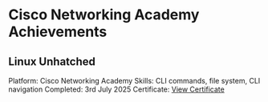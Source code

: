 # Cisco Networking Academy Achievements

## Linux Unhatched
Platform: Cisco Networking Academy
Skills: CLI commands, file system, CLI navigation
Completed: 3rd July 2025
Certificate: [View Certificate](Cisco/cisco-linux-unhatched-certification.pdf)
